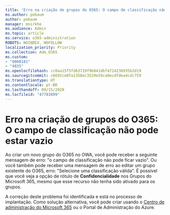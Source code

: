 ```yaml
---
title: 'Erro na criação de grupos do O365: O campo de classificação não pode estar vazio'
ms.author: pebaum
author: pebaum
manager: mnirkhe
ms.audience: Admin
ms.topic: article
ms.service: o365-administration
ROBOTS: NOINDEX, NOFOLLOW
localization_priority: Priority
ms.collection: Adm_O365
ms.custom:
- "9000181"
- "4835"
ms.openlocfilehash: cc0aa15f5fd63719f9b041dbf4724238935b2d19
ms.sourcegitcommit: c6692ce0fa1358ec3529e59ca0ecdfdea4cdc759
ms.translationtype: HT
ms.contentlocale: pt-BR
ms.lasthandoff: 09/15/2020
ms.locfileid: "47783899"
---
```

# <a name="error-creating-o365-groups-the-classification-field-cant-be-empty"></a>Erro na criação de grupos do O365: O campo de classificação não pode estar vazio

Ao criar um novo grupo do O365 no OWA, você pode receber a seguinte mensagem de erro: "o campo de classificação não pode ficar vazio".  Ou você também pode receber uma mensagem de erro ao editar um grupo existente do O365, erro: "Selecione uma classificação válida".   É possível que você veja a opção de rótulo de **Confidencialidade** nos Grupos do Microsoft 365, mesmo que esse recurso não tenha sido ativado para os grupos.

A correção deste problema foi identificada e está no processo de implantação.  Como solução alternativa, você pode criar usando o [Centro de administração do Microsoft 365](https://docs.microsoft.com/microsoft-365/admin/create-groups/create-groups?view=o365-worldwide) ou o Portal de Administração do Azure.
